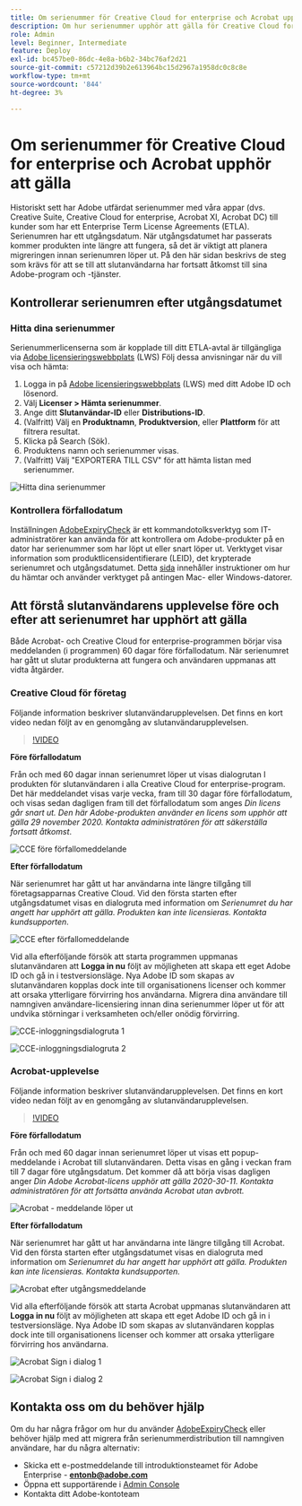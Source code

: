 ```yaml
---
title: Om serienummer för Creative Cloud for enterprise och Acrobat upphör att gälla
description: Om hur serienummer upphör att gälla för Creative Cloud for enterprise och Acrobat
role: Admin
level: Beginner, Intermediate
feature: Deploy
exl-id: bc457be0-86dc-4e8a-b6b2-34bc76af2d21
source-git-commit: c57212d39b2e613964bc15d2967a1958dc0c8c8e
workflow-type: tm+mt
source-wordcount: '844'
ht-degree: 3%

---
```


# Om serienummer för Creative Cloud for enterprise och Acrobat upphör att gälla

Historiskt sett har Adobe utfärdat serienummer med våra appar (dvs. Creative Suite, Creative Cloud for enterprise, Acrobat XI, Acrobat DC) till kunder som har ett Enterprise Term License Agreements (ETLA). Serienumren har ett utgångsdatum. När utgångsdatumet har passerats kommer produkten inte längre att fungera, så det är viktigt att planera migreringen innan serienumren löper ut. På den här sidan beskrivs de steg som krävs för att se till att slutanvändarna har fortsatt åtkomst till sina Adobe-program och -tjänster.

## Kontrollerar serienumren efter utgångsdatumet

### Hitta dina serienummer

Serienummerlicenserna som är kopplade till ditt ETLA-avtal är tillgängliga via [Adobe licensieringswebbplats](https://licensing.adobe.com/) (LWS) Följ dessa anvisningar när du vill visa och hämta:

1. Logga in på [Adobe licensieringswebbplats](https://licensing.adobe.com/) (LWS) med ditt Adobe ID och lösenord.
1. Välj **Licenser > Hämta serienummer**.
1. Ange ditt **Slutanvändar-ID** eller **Distributions-ID**.
1. (Valfritt) Välj en **Produktnamn**, **Produktversion**, eller **Plattform** för att filtrera resultat.
1. Klicka på Search (Sök). 
1. Produktens namn och serienummer visas.
1. (Valfritt) Välj &quot;EXPORTERA TILL CSV&quot; för att hämta listan med serienummer.

![Hitta dina serienummer](assets/retrieveserialnumbers.png)

### Kontrollera förfallodatum

Inställningen [AdobeExpiryCheck](https://helpx.adobe.com/enterprise/kb/volume-license-expiration-check.html) är ett kommandotolksverktyg som IT-administratörer kan använda för att kontrollera om Adobe-produkter på en dator har serienummer som har löpt ut eller snart löper ut. Verktyget visar information som produktlicensidentifierare (LEID), det krypterade serienumret och utgångsdatumet. Detta [sida](https://helpx.adobe.com/enterprise/kb/volume-license-expiration-check.html) innehåller instruktioner om hur du hämtar och använder verktyget på antingen Mac- eller Windows-datorer.

## Att förstå slutanvändarens upplevelse före och efter att serienumret har upphört att gälla

Både Acrobat- och Creative Cloud for enterprise-programmen börjar visa meddelanden (i programmen) 60 dagar före förfallodatum. När serienumret har gått ut slutar produkterna att fungera och användaren uppmanas att vidta åtgärder.

### Creative Cloud för företag

Följande information beskriver slutanvändarupplevelsen. Det finns en kort video nedan följt av en genomgång av slutanvändarupplevelsen.

>[!VIDEO](https://video.tv.adobe.com/v/331746?hidetitle=true)

**Före förfallodatum**

Från och med 60 dagar innan serienumret löper ut visas dialogrutan I produkten för slutanvändaren i alla Creative Cloud for enterprise-program. Det här meddelandet visas varje vecka, fram till 30 dagar före förfallodatum, och visas sedan dagligen fram till det förfallodatum som anges *Din licens går snart ut. Den här Adobe-produkten använder en licens som upphör att gälla 29 november 2020. Kontakta administratören för att säkerställa fortsatt åtkomst*.

![CCE före förfallomeddelande](assets/cceexpiring.png)

**Efter förfallodatum**

När serienumret har gått ut har användarna inte längre tillgång till företagsapparnas Creative Cloud. Vid den första starten efter utgångsdatumet visas en dialogruta med information om *Serienumret du har angett har upphört att gälla. Produkten kan inte licensieras. Kontakta kundsupporten*.

![CCE efter förfallomeddelande](assets/cceafterexpire.png)

Vid alla efterföljande försök att starta programmen uppmanas slutanvändaren att **Logga in nu** följt av möjligheten att skapa ett eget Adobe ID och gå in i testversionsläge. Nya Adobe ID som skapas av slutanvändaren kopplas dock inte till organisationens licenser och kommer att orsaka ytterligare förvirring hos användarna. Migrera dina användare till namngiven användare-licensiering innan dina serienummer löper ut för att undvika störningar i verksamheten och/eller onödig förvirring.

![CCE-inloggningsdialogruta 1](assets/ccesignin1.png)

![CCE-inloggningsdialogruta 2](assets/ccesignin2.png)

### Acrobat-upplevelse

Följande information beskriver slutanvändarupplevelsen. Det finns en kort video nedan följt av en genomgång av slutanvändarupplevelsen.

>[!VIDEO](https://video.tv.adobe.com/v/331749?hidetitle=true)


**Före förfallodatum**

Från och med 60 dagar innan serienumret löper ut visas ett popup-meddelande i Acrobat till slutanvändaren. Detta visas en gång i veckan fram till 7 dagar före utgångsdatum. Det kommer då att börja visas dagligen anger *Din Adobe Acrobat-licens upphör att gälla 2020-30-11. Kontakta administratören för att fortsätta använda Acrobat utan avbrott.*

![Acrobat - meddelande löper ut](assets/acrobatexpiring.png)

**Efter förfallodatum**

När serienumret har gått ut har användarna inte längre tillgång till Acrobat. Vid den första starten efter utgångsdatumet visas en dialogruta med information om *Serienumret du har angett har upphört att gälla. Produkten kan inte licensieras. Kontakta kundsupporten.*

![Acrobat efter utgångsmeddelande](assets/acrobatafterexpire.png)

Vid alla efterföljande försök att starta Acrobat uppmanas slutanvändaren att **Logga in nu** följt av möjligheten att skapa ett eget Adobe ID och gå in i testversionsläge. Nya Adobe ID som skapas av slutanvändaren kopplas dock inte till organisationens licenser och kommer att orsaka ytterligare förvirring hos användarna.

![Acrobat Sign i dialog 1](assets/acrobatsignin1.png)

![Acrobat Sign i dialog 2](assets/acrobatsignin2.png)

## Kontakta oss om du behöver hjälp

Om du har några frågor om hur du använder [AdobeExpiryCheck](https://helpx.adobe.com/enterprise/kb/volume-license-expiration-check.html) eller behöver hjälp med att migrera från serienummerdistribution till namngiven användare, har du några alternativ:
* Skicka ett e-postmeddelande till introduktionsteamet för Adobe Enterprise - **entonb@adobe.com**
* Öppna ett supportärende i [Admin Console](https://adminconsole.adobe.com/support)
* Kontakta ditt Adobe-kontoteam
